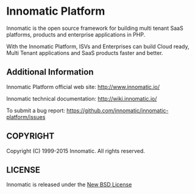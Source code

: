 # Innomatic Platform

Innomatic is the open source framework for building multi tenant SaaS platforms, products and enterprise applications in PHP.

With the Innomatic Platform, ISVs and Enterprises can build Cloud ready, Multi Tenant applications and SaaS products faster and better.

## Additional Information

Innomatic Platform official web site: http://www.innomatic.io/

Innomatic technical documentation: http://wiki.innomatic.io/

To submit a bug report: https://github.com/innomatic/innomatic-platform/issues

## COPYRIGHT
Copyright (C) 1999-2015 Innomatic. All rights reserved.

## LICENSE
Innomatic is released under the [New BSD License](https://github.com/innomatic/innomatic-platform/blob/master/LICENSE)

